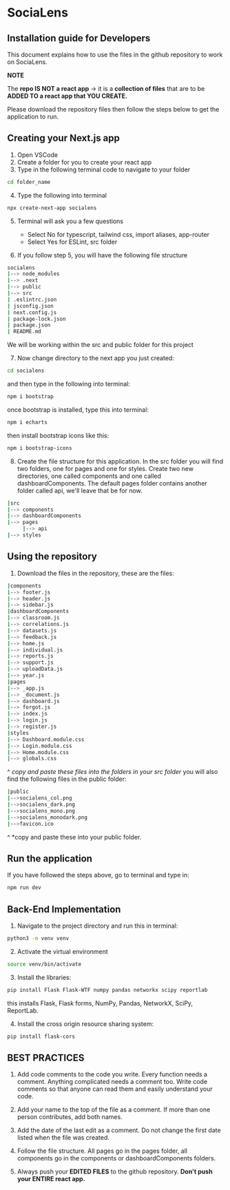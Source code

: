 # SociaLens

## Installation guide for Developers

This document explains how to use the files in the github repository to work on SociaLens.

**NOTE**

The **repo IS NOT a react app** -> it is a **collection of files** that are to be **ADDED TO a react app that YOU CREATE.**

Please download the repository files then follow the steps below to get the application to run.

## Creating your Next.js app

1. Open VSCode
2. Create a folder for you to create your react app
3. Type in the following terminal code to navigate to your folder

```bash
cd folder_name
```

4. Type the following into terminal

```bash
npx create-next-app socialens
```

5. Terminal will ask you a few questions

   - Select No for typescript, tailwind css, import aliases, app-router
   - Select Yes for ESLint, src folder

6. If you follow step 5, you will have the following file structure

```bash
socialens
|--> node_modules
|--> .next
|--> public
|--> src
| .eslintrc.json
| jsconfig.json
| next.config.js
| package-lock.json
| package.json
| README.md
```

We will be working within the src and public folder for this project

7. Now change directory to the next app you just created:

```bash
cd socialens
```

and then type in the following into terminal:

```bash
npm i bootstrap
```

once bootstrap is installed, type this into terminal:

```bash
npm i echarts
```

then install bootstrap icons like this:
```bash
npm i bootstrap-icons
```

8. Create the file structure for this application. In the src folder you will find two folders, one for pages and one for styles. Create two new directories, one called components and one called dashboardComponents. The default pages folder contains another folder called api, we'll leave that be for now.

```bash
|src
|--> components
|--> dashboardComponents
|--> pages
     |--> api
|--> styles
```

## Using the repository

1. Download the files in the repository, these are the files:

```bash
|components
|--> footer.js
|--> header.js
|--> sidebar.js
|dashboardComponents
|--> classroom.js
|--> correlations.js
|--> datasets.js
|--> feedback.js
|--> home.js
|--> individual.js
|--> reports.js
|--> support.js
|--> uploadData.js
|--> year.js
|pages
|--> _app.js
|--> _document.js
|--> dashboard.js
|--> forgot.js
|--> index.js
|--> login.js
|--> register.js
|styles
|--> Dashboard.module.css
|--> Login.module.css
|--> Home.module.css
|--> globals.css
```

^
_copy and paste these files into the folders in your src folder_
you will also find the following files in the public folder:

```bash
|public
|-->socialens_col.png
|-->socialens_dark.png
|-->socialens_mono.png
|-->socialens_monodark.png
|-->favicon.ico
```

^
\*copy and paste these into your public folder.

## Run the application

If you have followed the steps above, go to terminal and type in:

```bash
npm run dev
```

## Back-End Implementation

1. Navigate to the project directory and run this in terminal:
```bash
python3 -m venv venv
```

2. Activate the virtual environment
```bash
source venv/bin/activate
```

3. Install the libraries:
```bash
pip install Flask Flask-WTF numpy pandas networkx scipy reportlab
```
this installs Flask, Flask forms, NumPy, Pandas, NetworkX, SciPy, ReportLab.

4. Install the cross origin resource sharing system:
```bash
pip install flask-cors
```

## BEST PRACTICES

1. Add code comments to the code you write. Every function needs a comment. Anything complicated needs a comment too. Write code comments so that anyone can read them and easily understand your code.

2. Add your name to the top of the file as a comment. If more than one person contributes, add both names.

3. Add the date of the last edit as a comment. Do not change the first date listed when the file was created.

4. Follow the file structure. All pages go in the pages folder, all components go in the components or dashboardComponents folders.

5. Always push your **EDITED FILES** to the github repository. **Don't push your ENTIRE react app.**
